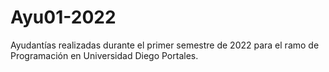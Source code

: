 # Ayu01-2022

Ayudantías realizadas durante el primer semestre de 2022 para el ramo de Programación en Universidad Diego Portales.
